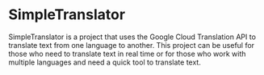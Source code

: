 # SimpleTranslator
SimpleTranslator is a project that uses the Google Cloud Translation API to translate text from one language to another. This project can be useful for those who need to translate text in real time or for those who work with multiple languages and need a quick tool to translate text.
